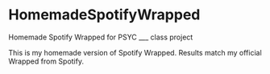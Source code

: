 # HomemadeSpotifyWrapped
Homemade Spotify Wrapped for PSYC ___ class project

This is my homemade version of Spotify Wrapped. Results match my official Wrapped from Spotify. 
